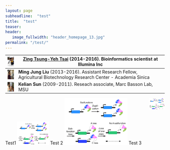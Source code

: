 ```yaml
---
layout: page
subheadline:  "test"
title:  "test"
teaser:
header:
   image_fullwidth: "header_homepage_13.jpg"
permalink: "/test/"
---
```


|<img src="../images/people_past/50px-Zing-20150307.jpg" align="left" height="30px">|[__Zing Tsung-Yeh Tsai__](https://sites.google.com/site/zingtyt/) (2014-2016). Bioinformatics scientist at Illumina Inc|
|--|--|
|<img src="../images/people_past/50px-Liu.jpg" align="left" height="30px"> |**Ming Jung Liu** (2013-2016). Assistant Research Fellow, Agricultural Biotechnology Research Center - Academia Sinica|
|<img src="../images/people_past/50px-Kelian_sun.jpeg" align="left" height="30px">|**Kelian Sun** (2009-2011). Reseach associate, Marc Basson Lab, MSU|

 


<img src="../images/research/research_subfunction.png" align="right" width="50">
Test1

<img src="../images/research/research_subfunction.png" width="100">
Test 2

<img src="../images/research/research_subfunction.png" width="200">
Test 3
